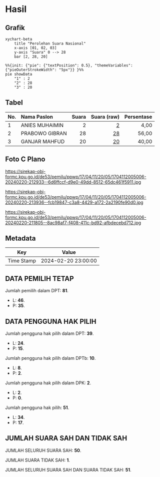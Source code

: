 # Hasil

## Grafik

```mermaid
xychart-beta
    title "Perolehan Suara Nasional"
    x-axis [01, 02, 03]
    y-axis "Suara" 0 --> 28
    bar [2, 28, 20]
```

```mermaid
%%{init: {"pie": {"textPosition": 0.5}, "themeVariables": {"pieOuterStrokeWidth": "5px"}} }%%
pie showData
    "1" : 2
    "2" : 28
    "3" : 20
```

## Tabel

| No. | Nama Paslon    | Suara | Suara (raw) | Persentase |
|:--- |:-------------- | -----:| -----------:| ----------:|
| 1   | ANIES MUHAIMIN | 2     | [2][p-1]    | 4,00       |
| 2   | PRABOWO GIBRAN | 28    | [28][p-2]   | 56,00      |
| 3   | GANJAR MAHFUD  | 20    | [20][p-3]   | 40,00      |


[p-1]: https://github.com/gigit-pemilu/pemilu-2024/blob/main/pilpres/hitung-suara/sub/17-bengkulu/sub/04-kaur/sub/11-muara-sahung/sub/2005-ulak-bandung/sub/006-tps/sub/paslon-1.txt
[p-2]: https://github.com/gigit-pemilu/pemilu-2024/blob/main/pilpres/hitung-suara/sub/17-bengkulu/sub/04-kaur/sub/11-muara-sahung/sub/2005-ulak-bandung/sub/006-tps/sub/paslon-2.txt
[p-3]: https://github.com/gigit-pemilu/pemilu-2024/blob/main/pilpres/hitung-suara/sub/17-bengkulu/sub/04-kaur/sub/11-muara-sahung/sub/2005-ulak-bandung/sub/006-tps/sub/paslon-3.txt

## Foto C Plano

https://sirekap-obj-formc.kpu.go.id/de53/pemilu/ppwp/17/04/11/20/05/1704112005006-20240220-212933--6d6ffccf-d9e0-49dd-8512-65dc461f5911.jpg

https://sirekap-obj-formc.kpu.go.id/de53/pemilu/ppwp/17/04/11/20/05/1704112005006-20240220-213936--fcb19847-c3a8-4429-a172-2a2190fe90d0.jpg

https://sirekap-obj-formc.kpu.go.id/de53/pemilu/ppwp/17/04/11/20/05/1704112005006-20240220-211805--8ac98af7-f408-411c-bd92-afbdecebd712.jpg


## Metadata

| Key        | Value               |
| ---------- | ------------------- |
| Time Stamp | 2024-02-20 23:00:00 |


## DATA PEMILIH TETAP

Jumlah pemilih dalam DPT: **81**.
 * L: **46**.
 * P: **35**.

## DATA PENGGUNA HAK PILIH

Jumlah pengguna hak pilih dalam DPT: **39**.
 * L: **24**.
 * P: **15**.

Jumlah pengguna hak pilih dalam DPTb: **10**.
 * L: **8**.
 * P: **2**.

Jumlah pengguna hak pilih dalam DPK: **2**.
 * L: **2**.
 * P: **0**.

Jumlah pengguna hak pilih: **51**.
 * L: **34**.
 * P: **17**.

## JUMLAH SUARA SAH DAN TIDAK SAH

JUMLAH SELURUH SUARA SAH: **50**.

JUMLAH SUARA TIDAK SAH: **1**.

JUMLAH SELURUH SUARA SAH DAN SUARA TIDAK SAH: **51**.


